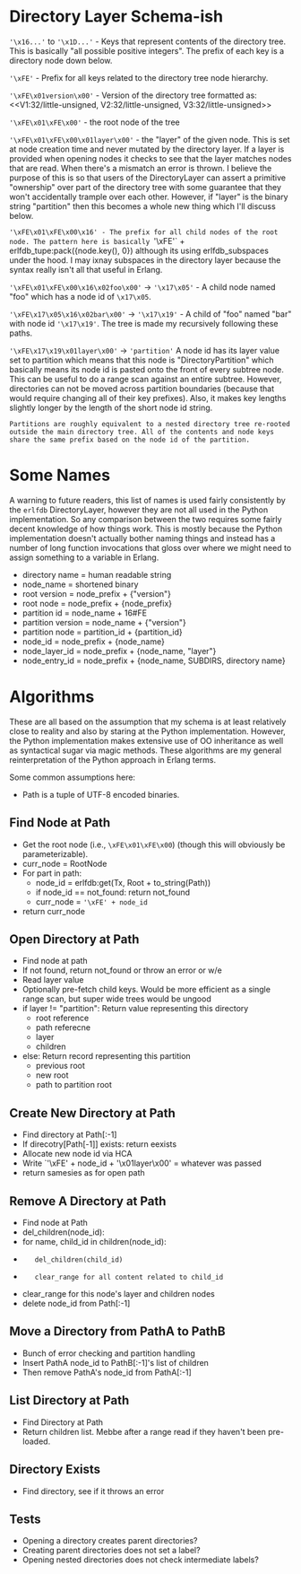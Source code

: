 Directory Layer Schema-ish
==========================


`'\x16...'` to `'\x1D...'` - Keys that represent contents of the directory
    tree. This is basically "all possible positive integers". The prefix
    of each key is a directory node down below.


`'\xFE'` - Prefix for all keys related to the directory tree node
    hierarchy.


`'\xFE\x01version\x00'` - Version of the directory tree formatted as:
    <<V1:32/little-unsigned, V2:32/little-unsigned, V3:32/little-unsigned>>


`'\xFE\x01\xFE\x00'` - the root node of the tree


`'\xFE\x01\xFE\x00\x01layer\x00'` - the "layer" of the given node. This
    is set at node creation time and never mutated by the directory layer.
    If a layer is provided when opening nodes it checks to see that the
    layer matches nodes that are read. When there's a mismatch an error
    is thrown. I believe the purpose of this is so that users of the
    DirectoryLayer can assert a primitive "ownership" over part of the
    directory tree with some guarantee that they won't accidentally trample
    over each other. However, if "layer" is the binary string "partition"
    then this becomes a whole new thing which I'll discuss below.


`'\xFE\x01\xFE\x00\x16' - The prefix for all child nodes of the root node. The
    pattern here is basically `'\xFE'` + erlfdb_tupe:pack({node.key(), 0})
    although its using erlfdb_subspaces under the hood. I may ixnay subspaces
    in the directory layer because the syntax really isn't all that useful
    in Erlang.


`'\xFE\x01\xFE\x00\x16\x02foo\x00'` -> `'\x17\x05'` - A child node named "foo"
    which has a node id of `\x17\x05`.


`'\xFE\x17\x05\x16\x02bar\x00'` -> `'\x17\x19'` - A child of "foo" named
    "bar" with node id `'\x17\x19'`. The tree is made my recursively
    following these paths.


`'\xFE\x17\x19\x01layer\x00'` -> `'partition'` A node id has its layer value
    set to partition which means that this node is "DirectoryPartition"
    which basically means its node id is pasted onto the front of
    every subtree node. This can be useful to do a range scan against an
    entire subtree. However, directories can not be moved across partition
    boundaries (because that would require changing all of their key
    prefixes). Also, it makes key lengths slightly longer by the length
    of the short node id string.

    Partitions are roughly equivalent to a nested directory tree re-rooted
    outside the main directory tree. All of the contents and node keys
    share the same prefix based on the node id of the partition.


Some Names
==========

A warning to future readers, this list of names is used fairly consistently
by the `erlfdb` DirectoryLayer, however they are not all used in the
Python implementation. So any comparison between the two requires some
fairly decent knowledge of how things work. This is mostly because the
Python implementation doesn't actually bother naming things and instead has
a number of long function invocations that gloss over where we might need
to assign something to a variable in Erlang.

  * directory name = human readable string
  * node_name = shortened binary
  * root version = node_prefix + {"version"}
  * root node = node_prefix + {node_prefix}
  * partition id = node_name + 16#FE
  * partition version = node_name + {"version"}
  * partition node = partition_id + {partition_id}
  * node_id = node_prefix + {node_name}
  * node_layer_id = node_prefix + {node_name, "layer"}
  * node_entry_id = node_prefix + {node_name, SUBDIRS, directory name}



Algorithms
==========

These are all based on the assumption that my schema is at least relatively
close to reality and also by staring at the Python implementation. However,
the Python implementation makes extensive use of OO inheritance as well
as syntactical sugar via magic methods. These algorithms are my general
reinterpretation of the Python approach in Erlang terms.

Some common assumptions here:

  * Path is a tuple of UTF-8 encoded binaries.


Find Node at Path
-----------------

  * Get the root node (i.e., `\xFE\x01\xFE\x00`) (though this will
    obviously be parameterizable).
  * curr_node = RootNode
  * For part in path:
    - node_id = erlfdb:get(Tx, Root + to_string(Path))
    - if node_id == not_found: return not_found
    - curr_node = `'\xFE' + node_id`
  * return curr_node


Open Directory at Path
----------------------

  * Find node at path
  * If not found, return not_found or throw an error or w/e
  * Read layer value
  * Optionally pre-fetch child keys. Would be more efficient as
    a single range scan, but super wide trees would be ungood
  * if layer != "partition": Return value representing this directory
    - root reference
    - path referecne
    - layer
    - children
  * else: Return record representing this partition
    - previous root
    - new root
    - path to partition root


Create New Directory at Path
----------------------------

  * Find directory at Path[:-1]
  * If direcotry[Path[-1]] exists: return eexists
  * Allocate new node id via HCA
  * Write `'\xFE' + node_id + '\x01layer\x00' = whatever was passed
  * return samesies as for open path


Remove A Directory at Path
--------------------------

  * Find node at Path
  * del_children(node_id):
  *    for name, child_id in children(node_id):
  *        del_children(child_id)
  *        clear_range for all content related to child_id
  *    clear_range for this node's layer and children nodes
  * delete node_id from Path[:-1]


Move a Directory from PathA to PathB
------------------------------------

  * Bunch of error checking and partition handling
  * Insert PathA node_id to PathB[:-1]'s list of children
  * Then remove PathA's node_id from PathA[:-1]


List Directory at Path
----------------------

  * Find Directory at Path
  * Return children list. Mebbe after a range read if they
    haven't been pre-loaded.


Directory Exists
----------------

  * Find directory, see if it throws an error


Tests
-----

  * Opening a directory creates parent directories?
  * Creating parent directories does not set a label?
  * Opening nested directories does not check intermediate labels?



